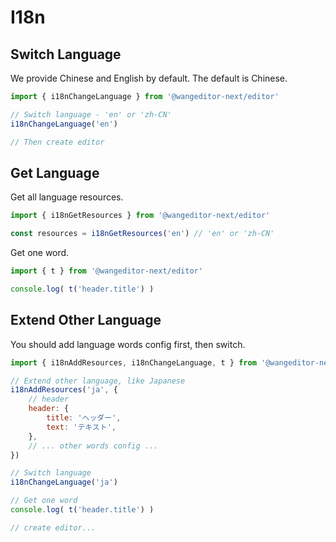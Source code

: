 # I18n

## Switch Language

We provide Chinese and English by default. The default is Chinese.

```js
import { i18nChangeLanguage } from '@wangeditor-next/editor'

// Switch language - 'en' or 'zh-CN'
i18nChangeLanguage('en')

// Then create editor
```

## Get Language

Get all language resources.

```js
import { i18nGetResources } from '@wangeditor-next/editor'

const resources = i18nGetResources('en') // 'en' or 'zh-CN'
```

Get one word.

```js
import { t } from '@wangeditor-next/editor'

console.log( t('header.title') )
```

## Extend Other Language

You should add language words config first, then switch.

```js
import { i18nAddResources, i18nChangeLanguage, t } from '@wangeditor-next/editor'

// Extend other language, like Japanese
i18nAddResources('ja', {
    // header
    header: {
        title: 'ヘッダー',
        text: 'テキスト',
    },
    // ... other words config ...
})

// Switch language
i18nChangeLanguage('ja')

// Get one word
console.log( t('header.title') )

// create editor...
```
